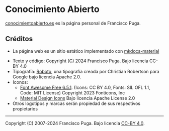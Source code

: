 # Conocimiento Abierto

[conocimientoabierto.es](https://conocimientoabierto.es) es la página personal de Francisco Puga.

## Créditos

* La página web es un sitio estático implementado con [mkdocs-material](https://github.com/squidfunk/mkdocs-material)
-   Texto y código: Copyright (C) 2024 Francisco Puga. Bajo licencia CC-BY 4.0
-   Tipografía: [Roboto](https://fonts.google.com/specimen/Roboto/about), una tipografía creada por Christian Robertson para Google bajo licencia Apache 2.0.
-   Iconos:
    -   [Font Awesome Free 6.5.1](https://fontawesome.com/license/free). (Icons: CC BY 4.0, Fonts: SIL OFL 1.1, Code: MIT License) Copyright 2023 Fonticons, Inc
    -   [Material Design Icons](https://pictogrammers.com/library/mdi/) Bajo licencia Apache License 2.0
-   Otros logotipos y marcas serán propiedad de sus respectivos propietarios

---

Copyright (C) 2007-2024 Francisco Puga. Bajo licencia [CC-BY 4.0](https://creativecommons.org/licenses/by/4.0/).
